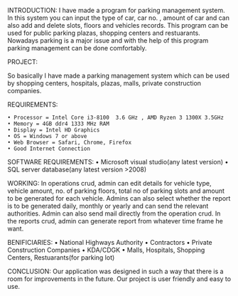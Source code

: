 INTRODUCTION:
I have made a program for parking management system. In this system you can input the type of car, car no. , amount of car and can also add and delete slots, floors and vehicles records. This program can be used for public parking plazas, shopping centers and restuarants. Nowadays parking is a major issue and with the help of this program parking management can be done comfortably. 

PROJECT:

So basically I have made a parking management system which can be used by shopping centers, hospitals, plazas, malls, private construction companies.

REQUIREMENTS:

    • Processor = Intel Core i3-8100  3.6 GHz , AMD Ryzen 3 1300X 3.5GHz
    • Memory = 4GB ddr4 1333 MHz RAM
    • Display = Intel HD Graphics
    • OS = Windows 7 or above
    • Web Browser = Safari, Chrome, Firefox
    • Good Internet Connection
SOFTWARE REQUIREMENTS:
    • Microsoft visual studio(any latest version)
    • SQL server database(any latest version >2008)
    
WORKING:
  In operations crud, admin can edit details for vehicle type, vehicle amount, no. of parking floors, total no of parking slots and amount to be generated for each vehicle.
  Admins can also select whether the report is to be generated daily, monthly or yearly and can send the relevant authorities. Admin can also send mail directly from the operation crud. In the reports crud, admin can generate report from whatever time frame he want.
  
BENIFICIARIES:
    • National Highways Authority
    • Contractors
    • Private Construction Companies
    • KDA/CDGK
    • Malls, Hospitals, Shopping Centers, Restuarants(for parking lot)


CONCLUSION:
Our application was designed in such a way that there is a room for improvements in the future. Our project is user friendly and easy to use. 
  
